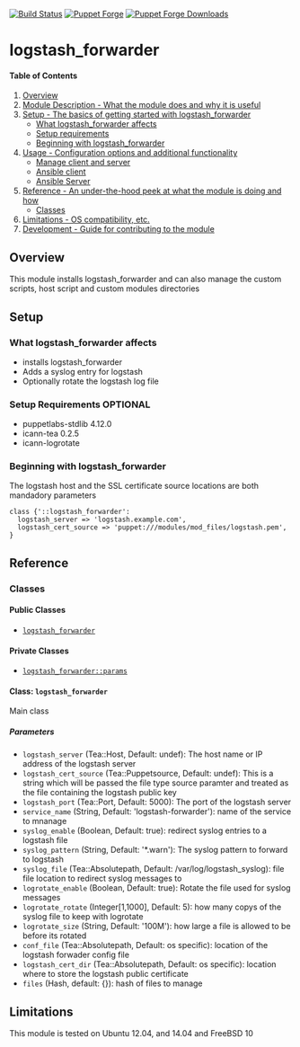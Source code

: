[![Build Status](https://travis-ci.org/icann-dns/puppet-logstash_forwarder.svg?branch=master)](https://travis-ci.org/icann-dns/puppet-logstash_forwarder)
[![Puppet Forge](https://img.shields.io/puppetforge/v/icann/logstash_forwarder.svg?maxAge=2592000)](https://forge.puppet.com/icann/logstash_forwarder)
[![Puppet Forge Downloads](https://img.shields.io/puppetforge/dt/icann/logstash_forwarder.svg?maxAge=2592000)](https://forge.puppet.com/icann/logstash_forwarder)
# logstash_forwarder

#### Table of Contents

1. [Overview](#overview)
2. [Module Description - What the module does and why it is useful](#module-description)
3. [Setup - The basics of getting started with logstash_forwarder](#setup)
    * [What logstash_forwarder affects](#what-logstash_forwarder-affects)
    * [Setup requirements](#setup-requirements)
    * [Beginning with logstash_forwarder](#beginning-with-logstash_forwarder)
4. [Usage - Configuration options and additional functionality](#usage)
    * [Manage client and server](#manage-client-and-server)
    * [Ansible client](#logstash_forwarder-client)
    * [Ansible Server](#logstash_forwarder-server)
5. [Reference - An under-the-hood peek at what the module is doing and how](#reference)
    * [Classes](#classes)
5. [Limitations - OS compatibility, etc.](#limitations)
6. [Development - Guide for contributing to the module](#development)

## Overview

This module installs logstash_forwarder and can also manage the custom scripts, host script and custom modules directories

## Setup

### What logstash_forwarder affects

* installs logstash_forwarder 
* Adds a syslog entry for logstash
* Optionally rotate the logstash log file

### Setup Requirements **OPTIONAL**

* puppetlabs-stdlib 4.12.0
* icann-tea 0.2.5
* icann-logrotate 

### Beginning with logstash_forwarder

The logstash host and the SSL certificate source locations are both mandadory parameters

```puppet
class {'::logstash_forwarder':
  logstash_server => 'logstash.example.com',
  logstash_cert_source => 'puppet:///modules/mod_files/logstash.pem',
}
```

## Reference

### Classes

#### Public Classes

* [`logstash_forwarder`](#class-logstash_forwarder)

#### Private Classes

* [`logstash_forwarder::params`](#class-logstash_forwarderparams)

#### Class: `logstash_forwarder`

Main class

##### Parameters 

* `logstash_server` (Tea::Host, Default: undef): The host name or IP address of the logstash server
* `logstash_cert_source` (Tea::Puppetsource, Default: undef): This is a string which will be passed the file type source paramter and treated as the file containing the logstash public key
* `logstash_port` (Tea::Port, Default: 5000): The port of the logstash server
* `service_name` (String, Default: 'logstash-forwarder'): name of the service to mnanage
* `syslog_enable` (Boolean, Default: true): redirect syslog entries to a logstash file
* `syslog_pattern` (String, Default: '*.warn'): The syslog pattern to forward to logstash
* `syslog_file` (Tea::Absolutepath, Default: /var/log/logstash_syslog): file file location to redirect syslog messages to
* `logrotate_enable` (Boolean, Default: true): Rotate the file used for syslog messages
* `logrotate_rotate` (Integer[1,1000], Default: 5): how many copys of the syslog file to keep with logrotate
* `logrotate_size` (String, Default: '100M'): how large a file is allowed to be before its rotated
* `conf_file` (Tea::Absolutepath, Default: os specific): location of the logstash forwader config file
* `logstash_cert_dir` (Tea::Absolutepath, Default: os specific): location where to store the logstash public certificate
* `files` (Hash, default: {}): hash of files to manage

## Limitations

This module is tested on Ubuntu 12.04, and 14.04 and FreeBSD 10 

